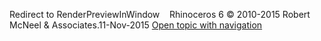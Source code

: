 ---
---

Redirect to RenderPreviewInWindow&#160;
&#160;
Rhinoceros 6 © 2010-2015 Robert McNeel &amp; Associates.11-Nov-2015
 [Open topic with navigation](renderpreviewinwindow.html) 

